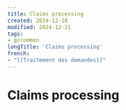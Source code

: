 ```yaml
---
title: Claims processing
created: 2024-12-18
modified: 2024-12-21
tags:
- gccommon
longTitle: 'Claims processing'
french:
- "[[Traitement des demandes]]"
---
```

# Claims processing
